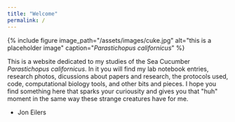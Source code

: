```yaml
---
title: "Welcome"
permalink: /
---
```


{% include figure image_path="/assets/images/cuke.jpg" alt="this is a placeholder image" caption="*Parastichopus californicus*" %}

This is a website dedicated to my studies of the Sea Cucumber *Parastichopus californicus*. In it you will find my lab notebook entries, research photos, dicussions about papers and research, the protocols used, code, computational biology tools, and other bits and pieces. I hope you find something here that sparks your curiousity and gives you that "huh" moment in the same way these strange creatures have for me. 
 - Jon Eilers
